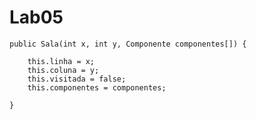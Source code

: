 # Lab05


	public Sala(int x, int y, Componente componentes[]) {

		this.linha = x;
		this.coluna = y;
		this.visitada = false;
		this.componentes = componentes;
			
	}
